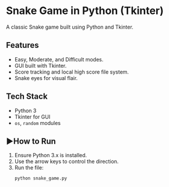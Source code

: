 # Snake Game in Python (Tkinter)
A classic Snake game built using Python and Tkinter.

## Features
- Easy, Moderate, and Difficult modes.
- GUI built with Tkinter.
- Score tracking and local high score file system.
- Snake eyes for visual flair.

## Tech Stack
- Python 3
- Tkinter for GUI
- `os`, `random` modules

## ▶How to Run
1. Ensure Python 3.x is installed.
2. Use the arrow keys to control the direction.
3. Run the file:
   ```bash
   python snake_game.py
